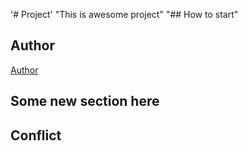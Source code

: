 '# Project'
"This is awesome project"
"## How to start"

## Author
[Author](author.md)
## Some new section here
## Conflict
